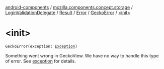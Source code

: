 [android-components](../../../../../index.md) / [mozilla.components.concept.storage](../../../../index.md) / [LoginValidationDelegate](../../../index.md) / [Result](../../index.md) / [Error](../index.md) / [GeckoError](index.md) / [&lt;init&gt;](./-init-.md)

# &lt;init&gt;

`GeckoError(exception: `[`Exception`](https://kotlinlang.org/api/latest/jvm/stdlib/kotlin/-exception/index.html)`)`

Something went wrong in GeckoView. We have no way to handle this type of error. See
[exception](exception.md) for details.

